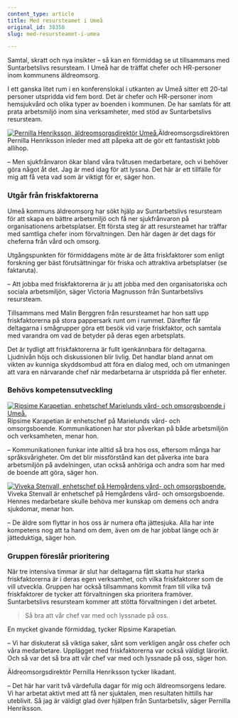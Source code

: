 ```yaml
---
content_type: article
title: Med resursteamet i Umeå
original_id: 38358
slug: med-resursteamet-i-umea

---
```


Samtal, skratt och nya insikter – så kan en förmiddag se ut tillsammans med Suntarbetslivs resursteam. I Umeå har de träffat chefer och HR-personer inom kommunens äldreomsorg.

I ett ganska litet rum i en konferenslokal i utkanten av Umeå sitter ett 20-tal personer utspridda vid fem bord. Det är chefer och HR-personer inom hemsjukvård och olika typer av boenden i kommunen. De har samlats för att prata arbetsmiljö inom sina verksamheter, med stöd av Suntarbetslivs resursteam.

[![Pernilla Henriksson, äldreomsorgsdirektör Umeå.](https://www.suntarbetsliv.se/wp-content/uploads/2019/04/200x220-pernilla-henriksson.jpg)](https://www.suntarbetsliv.se/wp-content/uploads/2019/04/200x220-pernilla-henriksson.jpg)Äldreomsorgsdirektören Pernilla Henriksson inleder med att påpeka att de gör ett fantastiskt jobb allihop.

– Men sjukfrånvaron ökar bland våra tvåtusen medarbetare, och vi behöver göra något åt det. Jag är med idag för att lyssna. Det här är ett tillfälle för mig att få veta vad som är viktigt för er, säger hon.

### Utgår från friskfaktorerna

Umeå kommuns äldreomsorg har sökt hjälp av Suntarbetslivs resursteam för att skapa en bättre arbetsmiljö och få ner sjukfrånvaron på organisationens arbetsplatser. Ett första steg är att resursteamet har träffar med samtliga chefer inom förvaltningen. Den här dagen är det dags för cheferna från vård och omsorg.

Utgångspunkten för förmiddagens möte är de åtta friskfaktorer som enligt forskning ger bäst förutsättningar för friska och attraktiva arbetsplatser (se faktaruta).

– Att jobba med friskfaktorerna är ju att jobba med den organisatoriska och sociala arbetsmiljön, säger Victoria Magnusson från Suntarbetslivs resursteam.

Tillsammans med Malin Berggren från resursteamet har hon satt upp friskfaktorerna på stora pappersark runt om i rummet. Därefter får deltagarna i smågrupper göra ett besök vid varje friskfaktor, och samtala med varandra om vad de betyder på deras egen arbetsplats.

Det är tydligt att friskfaktorerna är fullt igenkännbara för deltagarna. Ljudnivån höjs och diskussionen blir livlig. Det handlar bland annat om vikten av kunniga skyddsombud att föra en dialog med, och om utmaningen att vara en närvarande chef när medarbetarna är utspridda på fler enheter.

### Behövs kompetensutveckling

[![Ripsime Karapetian, enhetschef Marielunds vård- och omsorgsboende i Umeå.](https://www.suntarbetsliv.se/wp-content/uploads/2019/04/200x220-ripsime-karapetian.jpg)](https://www.suntarbetsliv.se/wp-content/uploads/2019/04/200x220-ripsime-karapetian.jpg)Ripsime Karapetian är enhetschef på Marielunds vård- och omsorgsboende. Kommunikationen har stor påverkan på både arbetsmiljön och verksamheten, menar hon.

– Kommunikationen funkar inte alltid så bra hos oss, eftersom många har språksvårigheter. Om det blir missförstånd kan det påverka inte bara arbetsmiljön på avdelningen, utan också anhöriga och andra som har med de boende att göra, säger hon.

[![Viveka Stenvall, enhetschef på Hemgårdens vård- och omsorgsboende.](https://www.suntarbetsliv.se/wp-content/uploads/2019/04/200x240-viveka-stenvall.jpg)](https://www.suntarbetsliv.se/wp-content/uploads/2019/04/200x240-viveka-stenvall.jpg)Viveka Stenvall är enhetschef på Hemgårdens vård- och omsorgsboende. Hennes medarbetare skulle behöva mer kunskap om demens och andra sjukdomar, menar hon.

– De äldre som flyttar in hos oss är numera ofta jättesjuka. Alla har inte kompetens nog att ta hand om dem, även om de har jobbat länge och är jätteduktiga, säger hon.

### Gruppen föreslår prioritering

När tre intensiva timmar är slut har deltagarna fått skatta hur starka friskfaktorerna är i deras egen verksamhet, och vilka friskfaktorer som de vill utveckla. Gruppen har också tillsammans kommit fram till vilka två friskfaktorer de tycker att förvaltningen ska prioritera framöver. Suntarbetslivs resursteam kommer att stötta förvaltningen i det arbetet.

> Så bra att vår chef var med och lyssnade på oss.

En mycket givande förmiddag, tycker Ripsime Karapetian.

– Vi har diskuterat så viktiga saker, sånt som verkligen angår oss chefer och våra medarbetare. Upplägget med friskfaktorerna var också väldigt lärorikt. Och så var det så bra att vår chef var med och lyssnade på oss, säger hon.

Äldreomsorgsdirektör Pernilla Henriksson tycker likadant.

– Det här har varit två värdefulla dagar för mig och äldreomsorgens ledare. Vi har arbetat aktivt med att få ner sjuktalen, men resultaten hittills har uteblivit. Så jag är väldigt glad över hjälpen från Suntarbetsliv, säger Pernilla Henriksson.


